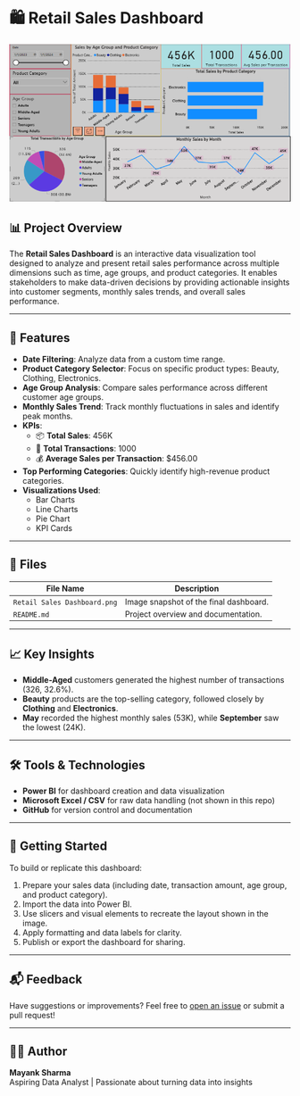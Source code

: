 
# 🛍️ Retail Sales Dashboard

![Retail Sales Dashboard](./Retail%20Sales%20Dashboard.png)

## 📊 Project Overview

The **Retail Sales Dashboard** is an interactive data visualization tool designed to analyze and present retail sales performance across multiple dimensions such as time, age groups, and product categories. It enables stakeholders to make data-driven decisions by providing actionable insights into customer segments, monthly sales trends, and overall sales performance.

---

## 🧩 Features

- **Date Filtering**: Analyze data from a custom time range.
- **Product Category Selector**: Focus on specific product types: Beauty, Clothing, Electronics.
- **Age Group Analysis**: Compare sales performance across different customer age groups.
- **Monthly Sales Trend**: Track monthly fluctuations in sales and identify peak months.
- **KPIs**:
  - 📦 **Total Sales**: 456K
  - 🔄 **Total Transactions**: 1000
  - 💰 **Average Sales per Transaction**: $456.00
- **Top Performing Categories**: Quickly identify high-revenue product categories.
- **Visualizations Used**:
  - Bar Charts
  - Line Charts
  - Pie Chart
  - KPI Cards

---

## 📁 Files

| File Name                    | Description                             |
|-----------------------------|-----------------------------------------|
| `Retail Sales Dashboard.png` | Image snapshot of the final dashboard.  |
| `README.md`                  | Project overview and documentation.     |

---

## 📈 Key Insights

- **Middle-Aged** customers generated the highest number of transactions (326, 32.6%).
- **Beauty** products are the top-selling category, followed closely by **Clothing** and **Electronics**.
- **May** recorded the highest monthly sales (53K), while **September** saw the lowest (24K).

---

## 🛠️ Tools & Technologies

- **Power BI** for dashboard creation and data visualization
- **Microsoft Excel / CSV** for raw data handling (not shown in this repo)
- **GitHub** for version control and documentation

---

## 🚀 Getting Started

To build or replicate this dashboard:

1. Prepare your sales data (including date, transaction amount, age group, and product category).
2. Import the data into Power BI.
3. Use slicers and visual elements to recreate the layout shown in the image.
4. Apply formatting and data labels for clarity.
5. Publish or export the dashboard for sharing.

---

## 📬 Feedback

Have suggestions or improvements? Feel free to [open an issue](https://github.com/yourusername/your-repo-name/issues) or submit a pull request!

---

## 🧑‍💻 Author

**Mayank Sharma**  
Aspiring Data Analyst | Passionate about turning data into insights
